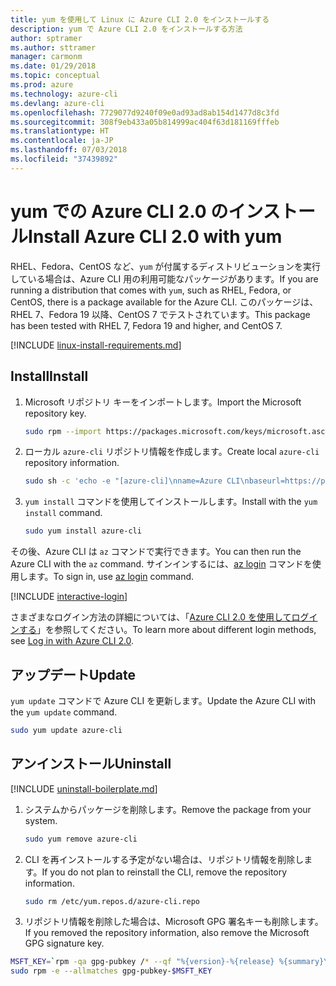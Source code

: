 ```yaml
---
title: yum を使用して Linux に Azure CLI 2.0 をインストールする
description: yum で Azure CLI 2.0 をインストールする方法
author: sptramer
ms.author: sttramer
manager: carmonm
ms.date: 01/29/2018
ms.topic: conceptual
ms.prod: azure
ms.technology: azure-cli
ms.devlang: azure-cli
ms.openlocfilehash: 7729077d9240f09e0ad93ad8ab154d1477d8c3fd
ms.sourcegitcommit: 308f9eb433a05b814999ac404f63d181169fffeb
ms.translationtype: HT
ms.contentlocale: ja-JP
ms.lasthandoff: 07/03/2018
ms.locfileid: "37439892"
---
```

# <a name="install-azure-cli-20-with-yum"></a><span data-ttu-id="2fdb6-103">yum での Azure CLI 2.0 のインストール</span><span class="sxs-lookup"><span data-stu-id="2fdb6-103">Install Azure CLI 2.0 with yum</span></span>

<span data-ttu-id="2fdb6-104">RHEL、Fedora、CentOS など、`yum` が付属するディストリビューションを実行している場合は、Azure CLI 用の利用可能なパッケージがあります。</span><span class="sxs-lookup"><span data-stu-id="2fdb6-104">If you are running a distribution that comes with `yum`, such as RHEL, Fedora, or CentOS, there is a package available for the Azure CLI.</span></span> <span data-ttu-id="2fdb6-105">このパッケージは、RHEL 7、Fedora 19 以降、CentOS 7 でテストされています。</span><span class="sxs-lookup"><span data-stu-id="2fdb6-105">This package has been tested with RHEL 7, Fedora 19 and higher, and CentOS 7.</span></span>

[!INCLUDE [linux-install-requirements.md](includes/linux-install-requirements.md)]

## <a name="install"></a><span data-ttu-id="2fdb6-106">Install</span><span class="sxs-lookup"><span data-stu-id="2fdb6-106">Install</span></span>

1. <span data-ttu-id="2fdb6-107">Microsoft リポジトリ キーをインポートします。</span><span class="sxs-lookup"><span data-stu-id="2fdb6-107">Import the Microsoft repository key.</span></span>

   ```bash
   sudo rpm --import https://packages.microsoft.com/keys/microsoft.asc
   ```

2. <span data-ttu-id="2fdb6-108">ローカル `azure-cli` リポジトリ情報を作成します。</span><span class="sxs-lookup"><span data-stu-id="2fdb6-108">Create local `azure-cli` repository information.</span></span>

   ```bash
   sudo sh -c 'echo -e "[azure-cli]\nname=Azure CLI\nbaseurl=https://packages.microsoft.com/yumrepos/azure-cli\nenabled=1\ngpgcheck=1\ngpgkey=https://packages.microsoft.com/keys/microsoft.asc" > /etc/yum.repos.d/azure-cli.repo'
   ```

3. <span data-ttu-id="2fdb6-109">`yum install` コマンドを使用してインストールします。</span><span class="sxs-lookup"><span data-stu-id="2fdb6-109">Install with the `yum install` command.</span></span> 

   ```bash
   sudo yum install azure-cli
   ```

<span data-ttu-id="2fdb6-110">その後、Azure CLI は `az` コマンドで実行できます。</span><span class="sxs-lookup"><span data-stu-id="2fdb6-110">You can then run the Azure CLI with the `az` command.</span></span> <span data-ttu-id="2fdb6-111">サインインするには、[az login](/cli/azure/reference-index#az-login) コマンドを使用します。</span><span class="sxs-lookup"><span data-stu-id="2fdb6-111">To sign in, use [az login](/cli/azure/reference-index#az-login) command.</span></span>

[!INCLUDE [interactive-login](includes/interactive-login.md)]

<span data-ttu-id="2fdb6-112">さまざまなログイン方法の詳細については、「[Azure CLI 2.0 を使用してログインする](authenticate-azure-cli.md)」を参照してください。</span><span class="sxs-lookup"><span data-stu-id="2fdb6-112">To learn more about different login methods, see [Log in with Azure CLI 2.0](authenticate-azure-cli.md).</span></span>

## <a name="update"></a><span data-ttu-id="2fdb6-113">アップデート</span><span class="sxs-lookup"><span data-stu-id="2fdb6-113">Update</span></span>

<span data-ttu-id="2fdb6-114">`yum update` コマンドで Azure CLI を更新します。</span><span class="sxs-lookup"><span data-stu-id="2fdb6-114">Update the Azure CLI with the `yum update` command.</span></span>

```bash
sudo yum update azure-cli
```

## <a name="uninstall"></a><span data-ttu-id="2fdb6-115">アンインストール</span><span class="sxs-lookup"><span data-stu-id="2fdb6-115">Uninstall</span></span>

[!INCLUDE [uninstall-boilerplate.md](includes/uninstall-boilerplate.md)]

1. <span data-ttu-id="2fdb6-116">システムからパッケージを削除します。</span><span class="sxs-lookup"><span data-stu-id="2fdb6-116">Remove the package from your system.</span></span>

   ```bash
   sudo yum remove azure-cli
   ```

2. <span data-ttu-id="2fdb6-117">CLI を再インストールする予定がない場合は、リポジトリ情報を削除します。</span><span class="sxs-lookup"><span data-stu-id="2fdb6-117">If you do not plan to reinstall the CLI, remove the repository information.</span></span>

   ```bash
   sudo rm /etc/yum.repos.d/azure-cli.repo
   ```

3. <span data-ttu-id="2fdb6-118">リポジトリ情報を削除した場合は、Microsoft GPG 署名キーも削除します。</span><span class="sxs-lookup"><span data-stu-id="2fdb6-118">If you removed the repository information, also remove the Microsoft GPG signature key.</span></span>

  ```bash
  MSFT_KEY=`rpm -qa gpg-pubkey /* --qf "%{version}-%{release} %{summary}\n" | grep Microsoft | awk '{print $1}'`
  sudo rpm -e --allmatches gpg-pubkey-$MSFT_KEY
  ```
